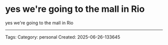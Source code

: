 # yes we're going to the mall in Rio

yes we're going to the mall in Rio

---
Tags: 
Category: personal
Created: 2025-06-26-133645
